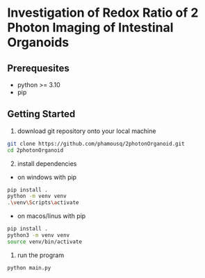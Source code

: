 # Investigation of Redox Ratio of 2 Photon Imaging of Intestinal Organoids

## Prerequesites
- python >= 3.10
- pip 

## Getting Started
1. download git repository onto your local machine

```bash
git clone https://github.com/phamousq/2photonOrganoid.git
cd 2photonOrganoid
```

2. install dependencies
- on windows with pip
```bash
pip install .
python -m venv venv
.\venv\Scripts\activate
```

- on macos/linus with pip
```bash
pip install .
python3 -m venv venv
source venv/bin/activate
```

1. run the program
```bash
python main.py
```